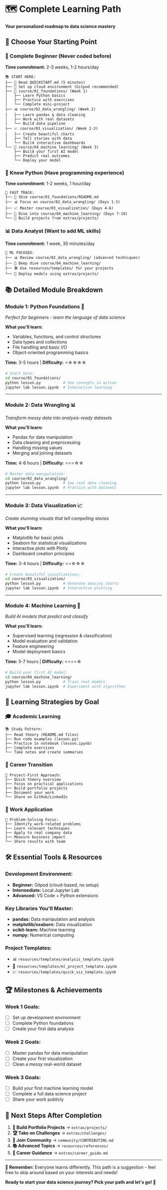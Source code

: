 # 🗺️ Complete Learning Path

**Your personalized roadmap to data science mastery**

## 🎯 **Choose Your Starting Point**

### 🌱 **Complete Beginner** (Never coded before)
**Time commitment:** 2-3 weeks, 1-2 hours/day

```
📚 START HERE:
├── 📖 Read QUICKSTART.md (5 minutes)
├── 🚀 Set up cloud environment (Gitpod recommended)
├── 🐍 course/01_foundations/ (Week 1)
│   ├── Learn Python basics
│   ├── Practice with exercises
│   └── Complete mini-project
├── 📊 course/02_data_wrangling/ (Week 2)
│   ├── Learn pandas & data cleaning
│   ├── Work with real datasets
│   └── Build data pipeline
├── 📈 course/03_visualization/ (Week 2-3)
│   ├── Create beautiful charts
│   ├── Tell stories with data
│   └── Build interactive dashboards
└── 🤖 course/04_machine_learning/ (Week 3)
    ├── Build your first AI model
    ├── Predict real outcomes
    └── Deploy your model
```

### 🐍 **Know Python** (Have programming experience)
**Time commitment:** 1-2 weeks, 1 hour/day

```
🚀 FAST TRACK:
├── 📖 Skim course/01_foundations/README.md
├── 📊 Focus on course/02_data_wrangling/ (Days 1-3)
├── 📈 Master course/03_visualization/ (Days 4-6)
├── 🤖 Dive into course/04_machine_learning/ (Days 7-10)
└── 🎯 Build projects from extras/projects/
```

### 📊 **Data Analyst** (Want to add ML skills)
**Time commitment:** 1 week, 30 minutes/day

```
🎯 ML FOCUSED:
├── 📊 Review course/02_data_wrangling/ (advanced techniques)
├── 🤖 Deep dive course/04_machine_learning/
├── 🛠️ Use resources/templates/ for your projects
└── 🚀 Deploy models using extras/projects/
```

## 📚 **Detailed Module Breakdown**

### **Module 1: Python Foundations** 🐍
*Perfect for beginners - learn the language of data science*

**What you'll learn:**
- Variables, functions, and control structures  
- Data types and collections
- File handling and basic I/O
- Object-oriented programming basics

**Time:** 3-5 hours | **Difficulty:** ⭐☆☆☆☆

```bash
# Start here:
cd course/01_foundations/
python lesson.py          # See concepts in action
jupyter lab lesson.ipynb  # Interactive learning
```

---

### **Module 2: Data Wrangling** 📊
*Transform messy data into analysis-ready datasets*

**What you'll learn:**
- Pandas for data manipulation
- Data cleaning and preprocessing
- Handling missing values
- Merging and joining datasets

**Time:** 4-6 hours | **Difficulty:** ⭐⭐⭐☆☆

```bash
# Master data manipulation:
cd course/02_data_wrangling/
python lesson.py          # See real data cleaning
jupyter lab lesson.ipynb  # Practice with datasets
```

---

### **Module 3: Data Visualization** 📈
*Create stunning visuals that tell compelling stories*

**What you'll learn:**
- Matplotlib for basic plots
- Seaborn for statistical visualizations
- Interactive plots with Plotly
- Dashboard creation principles

**Time:** 3-4 hours | **Difficulty:** ⭐⭐☆☆☆

```bash
# Create beautiful visualizations:
cd course/03_visualization/
python lesson.py          # Generate amazing charts
jupyter lab lesson.ipynb  # Interactive plotting
```

---

### **Module 4: Machine Learning** 🤖
*Build AI models that predict and classify*

**What you'll learn:**
- Supervised learning (regression & classification)
- Model evaluation and validation
- Feature engineering
- Model deployment basics

**Time:** 5-7 hours | **Difficulty:** ⭐⭐⭐⭐☆

```bash
# Build your first AI model:
cd course/04_machine_learning/
python lesson.py          # Train real models
jupyter lab lesson.ipynb  # Experiment with algorithms
```

## 🎯 **Learning Strategies by Goal**

### **🎓 Academic Learning**
```
📚 Study Pattern:
├── Read theory (README.md files)
├── Run code examples (lesson.py)
├── Practice in notebook (lesson.ipynb)
├── Complete exercises
└── Take notes and create summaries
```

### **💼 Career Transition**
```
🚀 Project-First Approach:
├── Quick theory overview
├── Focus on practical applications
├── Build portfolio projects
├── Document your work
└── Share on GitHub/LinkedIn
```

### **🏢 Work Application**
```
🎯 Problem-Solving Focus:
├── Identify work-related problems
├── Learn relevant techniques
├── Apply to real company data
├── Measure business impact
└── Share results with team
```

## 🛠️ **Essential Tools & Resources**

### **Development Environment:**
- **Beginner:** Gitpod (cloud-based, no setup)
- **Intermediate:** Local Jupyter Lab
- **Advanced:** VS Code + Python extensions

### **Key Libraries You'll Master:**
- **pandas:** Data manipulation and analysis
- **matplotlib/seaborn:** Data visualization
- **scikit-learn:** Machine learning
- **numpy:** Numerical computing

### **Project Templates:**
- 📊 `resources/templates/analysis_template.ipynb`
- 🤖 `resources/templates/ml_project_template.ipynb` 
- 📈 `resources/templates/quick_viz_template.ipynb`

## 🏆 **Milestones & Achievements**

### **Week 1 Goals:**
- [ ] Set up development environment
- [ ] Complete Python foundations
- [ ] Create your first data analysis

### **Week 2 Goals:**
- [ ] Master pandas for data manipulation
- [ ] Create your first visualization
- [ ] Clean a messy real-world dataset

### **Week 3 Goals:**
- [ ] Build your first machine learning model
- [ ] Complete a full data science project
- [ ] Share your work publicly

## 🚀 **Next Steps After Completion**

1. **🎨 Build Portfolio Projects** → `extras/projects/`
2. **🏆 Take on Challenges** → `extras/challenges/`
3. **👥 Join Community** → `community/CONTRIBUTING.md`
4. **📚 Advanced Topics** → `resources/references/`
5. **💼 Career Guidance** → `extras/career_guide.md`

---

**🎯 Remember:** Everyone learns differently. This path is a suggestion - feel free to skip around based on your interests and needs!

**Ready to start your data science journey? Pick your path and let's go! 🚀**
